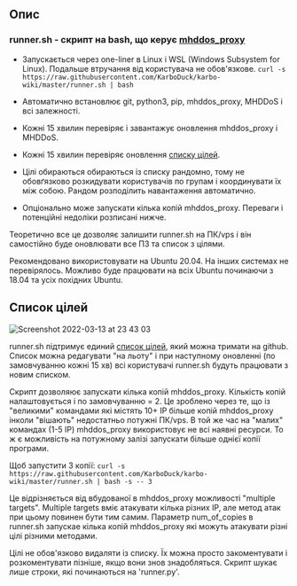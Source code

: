 ## Опис

### runner.sh - скрипт на bash, що керує [mhddos_proxy](https://github.com/porthole-ascend-cinnamon/mhddos_proxy)

* Запускається через one-liner в Linux і WSL (Windows Subsystem for Linux). Подальше втручання від користувача не обов'язкове. `curl -s https://raw.githubusercontent.com/KarboDuck/karbo-wiki/master/runner.sh | bash`

* Автоматично встановлює git, python3, pip, mhddos_proxy, MHDDoS і всі залежності.

* Кожні 15 хвилин перевіряє і завантажує оновлення mhddos_proxy і MHDDoS.

* Кожні 15 хвилин перевіряє оновлення [списку цілей](https://github.com/KarboDuck/karbo-wiki/blob/master/runner_targets).

* Цілі обираються обираються із списку рандомно, тому не обовґязково розкидувати користувачів по групам і координувати їх між собою. Рандом розподілить навантаження автоматично.

* Опціонально може запускати кілька копій mhddos_proxy. Переваги і потенційні недоліки розписані нижче.

Теоретично все це дозволяє залишити runner.sh на ПК/vps і він самостійно буде оновлювати все ПЗ та список з цілями.

Рекомендовано використовувати на Ubuntu 20.04. На інших системах не перевірялось. Можливо буде працювати на всіх Ubuntu починаючи з 18.04 та усіх похідних Ubuntu.

## Список цілей

![Screenshot 2022-03-13 at 23 43 03](https://user-images.githubusercontent.com/53382906/158080424-cb6f1c58-4be8-4146-97e2-2a814ce3a1eb.png)


runner.sh підтримує единий [список цілей](https://github.com/KarboDuck/karbo-wiki/blob/master/runner_targets), який можна тримати на github. Список можна редагувати "на льоту" і при наступному оновленні (по замовчуванню кожні 15 хв) всі користувачі runner.sh будуть працювати з новим списком.

Скрипт дозволяює запускати кілька копій mhddos_proxy. Кількість копій налаштовується і по замовчуванню = 2. Це зроблено через те, що із "великими" командами які містять 10+ IP більше копій mhddos_proxy інколи "вішають" недостатньо потужні ПК/vps. В той же час на "малих" командах (1-5 IP) mhddos_proxy використовує не всі наявні ресурси. То ж є можливість на потужному залізі запускати більше однієї копії програми.

Щоб запустити 3 копії:
`curl -s https://raw.githubusercontent.com/KarboDuck/karbo-wiki/master/runner.sh | bash -s -- 3`

Це відрізняється від вбудованої в mhddos_proxy можливості "multiple targets". Multiple targets вміє атакувати кілька різних IP, але метод атак при цьому повинен бути тим самим. Параметр num_of_copies в runner.sh запускае кілька копій mhddos_proxy які можуть атакувати різні цілі різними методами.

Цілі не обов'язково видаляти із списку. Їх можна просто закоментувати і розкоментувати пізніше, якщо вони знов знадобляться. Скрипт шукає лише строки, які починаються на 'runner.py'.
